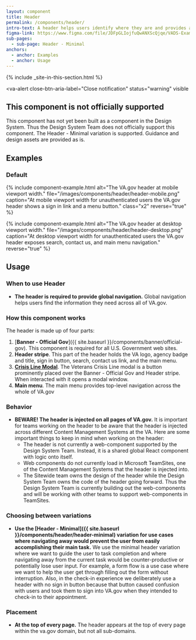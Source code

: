 ```yaml
---
layout: component
title: Header
permalink: /components/header/
intro-text: A header helps users identify where they are and provides a quick, organized way to reach the main sections of a website.
figma-link: https://www.figma.com/file/JDFpGLIojfuQwANXScQjqe/VADS-Example-Library?type=design&node-id=988%3A1384&mode=design&t=jMcVWkPlFhZu3RTh-1
sub-pages:
  - sub-page: Header - Minimal
anchors:
  - anchor: Examples
  - anchor: Usage
---
```


{% include _site-in-this-section.html %}

<va-alert
  close-btn-aria-label="Close notification"
  status="warning"
  visible
>
  <h2 slot="headline">
    This component is not officially supported
  </h2>
  <div>
    <p className="vads-u-margin-y--0">
      This component has not yet been built as a component in the Design System. Thus the Design System Team does not officially support this component. The Header - Minimal variation is supported. Guidance and design assets are provided as is.
    </p>
  </div>
</va-alert>

## Examples

### Default

{% include component-example.html alt="The VA.gov header at mobile viewport width." file="/images/components/header/header-mobile.png" caption="At mobile viewport width for unauthenticated users the VA.gov header shows a sign in link and a menu button." class="x2" reverse="true" %}

{% include component-example.html alt="The VA.gov header at desktop viewport width." file="/images/components/header/header-desktop.png" caption="At desktop viewport width for unauthenticated users the VA.gov header exposes search, contact us, and main menu navigation." reverse="true" %}

## Usage

### When to use Header 

* **The header is required to provide global navigation.** Global navigation helps users find the information they need across all of VA.gov. 

### How this component works

The header is made up of four parts:

1. [**Banner - Official Gov**]({{ site.baseurl }}/components/banner/official-gov). This component is required for all U.S. Government web sites.
2. **Header stripe**. This part of the header holds the VA logo, agency badge and title, sign in button, search, contact us link, and the main menu.
3. [**Crisis Line Modal**](https://design.va.gov/storybook/?path=/docs/components-va-crisis-line-modal--default). The Veterans Crisis Line modal is a button prominently placed over the Banner - Official Gov and Header stripe. When interacted with it opens a modal window.
4. **Main menu**. The main menu provides top-level navigation across the whole of VA.gov 

### Behavior

* **BEWARE! The header is injected on all pages of VA.gov.** It is important for teams working on the header to be aware that the header is injected across different Content Management Systems at the VA. Here are some important things to keep in mind when working on the header:
  * The header is not currently a web-component supported by the Design System Team. Instead, it is a shared global React component with logic onto itself.
  * Web components do not currently load in Microsoft TeamSites, one of the Content Management Systems that the header is injected into. 
  * The Sitewide team owns the design of the header while the Design System Team owns the code of the header going forward. Thus the Design System Team is currently building out the web-components and will be working with other teams to support web-components in TeamSites.

### Choosing between variations

* **Use the [Header - Minimal]({{ site.baseurl }}/components/header/header-minimal) variation for use cases where navigating away would prevent the user from easily accomplishing their main task.** We use the minimal header variation where we want to guide the user to task completion and where navigating away from the current task would be counter-productive or potentially lose user input. For example, a form flow is a use case where we want to help the user get through filling out the form without interruption. Also, in the check-in experience we deliberately use a header with no sign in button because that button caused confusion with users and took them to sign into VA.gov when they intended to check-in to their appointment.

### Placement

* **At the top of every page.** The header appears at the top of every page within the va.gov domain, but not all sub-domains.
